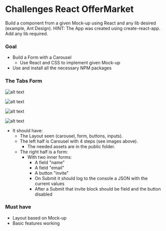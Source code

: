 # Challenges React OfferMarket
Build a component from a given Mock-up using React and any lib desired (example, Ant Design).
HINT: The App was created using create-react-app. Add any lib required.

### Goal
- Build a Form with a Carousel
  - Use React and CSS to implement given Mock-up
- Use and install all the necessary NPM packages


### The Tabs Form

![alt text](https://raw.githubusercontent.com/mobrandtech/challenges-react-tab-form/tab_form_1.png "")

![alt text](https://raw.githubusercontent.com/mobrandtech/challenges-react-tab-form/tab_form_2.png "")

![alt text](https://raw.githubusercontent.com/mobrandtech/challenges-react-tab-form/tab_form_3.png "")

![alt text](https://raw.githubusercontent.com/mobrandtech/challenges-react-tab-form/tab_form_4.png "")

- It should have:
  - The Layout seen (carousel, form, buttons, inputs).
  - The left half is Carousel with 4 steps (see images above).
    - The needed assets are in the public folder.
  - The right half is a form:
    - With two inner forms:
      - A field "name"
      - A field "email"
      - A button "invite"
      - On Submit it should log to the console a JSON with the current values
      - After a Submit that invite block should be field and the button disabled


### Must have
- Layout based on Mock-up
- Basic features working
